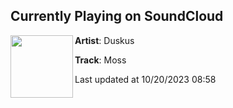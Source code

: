 ## Currently Playing on SoundCloud

[<img align="left" width="100" src="https://i1.sndcdn.com/artworks-SNZHBpICJivo1Ynp-C1Lt7Q-t500x500.jpg">](https://soundcloud.com/duskus/moss?in=radaarshow/sets/release-radaar-1)

**Artist**: Duskus 

**Track**: Moss

Last updated at 10/20/2023 08:58

